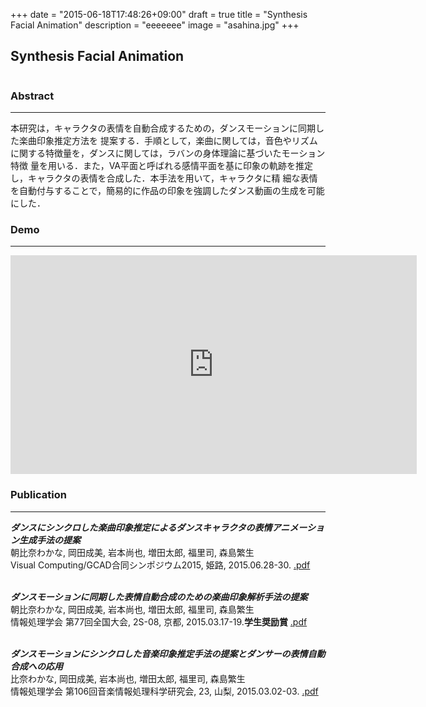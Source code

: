 +++
date = "2015-06-18T17:48:26+09:00"
draft = true
title = "Synthesis Facial Animation"
description = "eeeeeee"
image = "asahina.jpg"
+++

## Synthesis Facial Animation
<div class="embedded-image-wrapper">
    <div class="embedded-image-container">
        <img src="../../img/projects/asahina.jpg" alt="" />
    </div>
</div>

### Abstract
---
本研究は，キャラクタの表情を自動合成するための，ダンスモーションに同期した楽曲印象推定方法を    提案する．手順として，楽曲に関しては，音色やリズムに関する特徴量を，ダンスに関しては，ラバンの身体理論に基づいたモーション特徴    量を用いる．また，VA平面と呼ばれる感情平面を基に印象の軌跡を推定し，キャラクタの表情を合成した．本手法を用いて，キャラクタに精    細な表情を自動付与することで，簡易的に作品の印象を強調したダンス動画の生成を可能にした．

### Demo
---
<div class="embedded-image-wrapper">
    <div class="embedded-image-container">
        <iframe width="650" height="350" src="https://www.youtube.com/embed/rREzw34CjXw" frameborder="0" allowfullscreen></iframe>
    </div>
</div>


### Publication
---
<div class="publication">
<p>
<b><i>ダンスにシンクロした楽曲印象推定によるダンスキャラクタの表情アニメーション生成手法の提案</i></b><br>
朝比奈わかな, 岡田成美, 岩本尚也, 増田太郎, 福里司, 森島繁生<br>
Visual Computing/GCAD合同シンポジウム2015, 姫路, 2015.06.28-30.
<a href=""><i class="fa fa-file-pdf-o text-primary"></i>.pdf</a><br>
<br>

<p>
<b><i>ダンスモーションに同期した表情自動合成のための楽曲印象解析手法の提案</i></b><br>
朝比奈わかな, 岡田成美, 岩本尚也, 増田太郎, 福里司, 森島繁生<br>
情報処理学会 第77回全国大会, 2S-08, 京都, 2015.03.17-19.<b>学生奨励賞</b>
<a href=""><i class="fa fa-file-pdf-o text-primary"></i>.pdf</a><br>
<br>

<p>
<b><i>ダンスモーションにシンクロした音楽印象推定手法の提案とダンサーの表情自動合成への応用</i></b><br>
比奈わかな, 岡田成美, 岩本尚也, 増田太郎, 福里司, 森島繁生<br>
情報処理学会 第106回音楽情報処理科学研究会, 23, 山梨, 2015.03.02-03.</b>
<a href=""><i class="fa fa-file-pdf-o text-primary"></i>.pdf</a><br>
<br>

</div>
